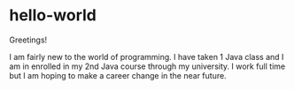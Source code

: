 # hello-world

Greetings!

I am fairly new to the world of programming. I have taken 1 Java class and
I am in enrolled in my 2nd Java course through my university. I work 
full time but I am hoping to make a career change in the near future. 

